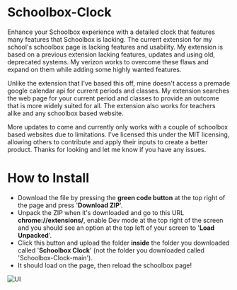 # Schoolbox-Clock
Enhance your Schoolbox experience with a detailed clock that features many features that Schoolbox is lacking. The current extension for my school's schoolbox page is lacking features and usability. My extension is based on a previous extension lacking features, updates and using old, deprecated systems. My verizon works to overcome these flaws and expand on them while adding some highly wanted features. 

Unlike the extension that I've based this off, mine doesn't access a premade google calendar api for current periods and classes. My extension searches the web page for your current period and classes to provide an outcome that is more widely suited for all. The extension also works for teachers alike and any schoolbox based website. 

More updates to come and currently only works with a couple of schoolbox based websites due to limitations. I've licensed this under the MIT licensing, allowing others to contribute and apply their inputs to create a better product. Thanks for looking and let me know if you have any issues.

# How to Install
- Download the file by pressing the **green code button** at the top right of the page and press '**Download ZIP**'.
- Unpack the ZIP when it's downloaded and go to this URL **chrome://extensions/**, enable Dev mode at the top right of the screen and you should see an option at the top left of your screen to '**Load Unpacked**'.
- Click this button and upload the folder **inside** the folder you downloaded called '**Schoolbox Clock**' (not the folder you downloaded called 'Schoolbox-Clock-main').
- It should load on the page, then reload the schoolbox page!


![UI](https://github.com/F311ix/Schoolbox-Clock/assets/97383177/67f6cd3d-fed0-4c85-84a1-c3951eead86c)
